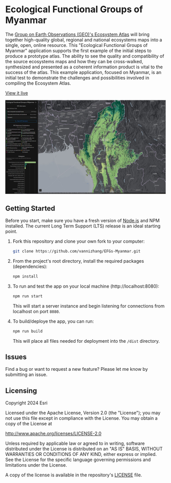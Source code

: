 # Ecological Functional Groups of Myanmar

The [Group on Earth Observations (GEO)'s Ecosystem Atlas](https://earthobservations.org/solutions/incubators/global-ecosystems-atlas) will bring together high-quality global, regional and national ecosystems maps into a single, open, online resource. This "Ecological Functional Groups of Myanmar" application supports the first example of the initial steps to produce a prototype atlas. The ability to see the quality and compatibility of the source ecosystems maps and how they can be cross-walked, synthesized and presented as a coherent information product is vital to the success of the atlas. This example application, focused on Myanmar, is an initial test to demonstrate the challenges and possibilities involved in compiling the Ecosystem Atlas. 

[View it live](https://livingatlas.arcgis.com/labs/efg-myanmar/)

![App](./screenshot.jpg)

## Getting Started
Before you start, make sure you have a fresh version of [Node.js](https://nodejs.org/en/) and NPM installed. The current Long Term Support (LTS) release is an ideal starting point.

1. Fork this repository and clone your own fork to your computer: 
    ```sh
    git clone https://github.com/vannizhang/EFGs-Myanmar.git
    ```


2. From the project's root directory, install the required packages (dependencies):

    ```sh
    npm install
    ```

3. To run and test the app on your local machine (http://localhost:8080):

    ```sh
    npm run start
    ```

    This will start a server instance and begin listening for connections from localhost on port `8080`.

4. To build/deploye the app, you can run:

    ```sh
    npm run build
    ```

    This will place all files needed for deployment into the `/dist` directory.

## Issues
Find a bug or want to request a new feature? Please let me know by submitting an issue.

## Licensing

Copyright 2024 Esri

Licensed under the Apache License, Version 2.0 (the "License");
you may not use this file except in compliance with the License.
You may obtain a copy of the License at

   http://www.apache.org/licenses/LICENSE-2.0

Unless required by applicable law or agreed to in writing, software
distributed under the License is distributed on an "AS IS" BASIS,
WITHOUT WARRANTIES OR CONDITIONS OF ANY KIND, either express or implied.
See the License for the specific language governing permissions and
limitations under the License.

A copy of the license is available in the repository's [LICENSE](./LICENSE) file.